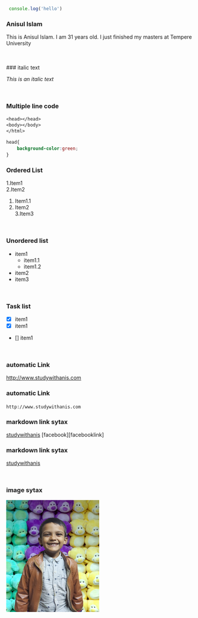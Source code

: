 ```javascript
 console.log('hello')
```

### Anisul Islam
<p>This is Anisul Islam. I am 31 years old. I just finished my masters at Tempere University</p>

<br/>




<br/>
### italic text

_This is an italic text_

<br/>


### Multiple line code 

```<html>
<head></head>
<body></body>
</html>
```

```css
head{
    background-color:green;
}
```
### Ordered List
1.Item1   
2.Item2 
1. Item1.1   
2. Item2   
3.Item3


<br/>

### Unordered list

- item1   
  - item1.1  
  - item1.2    
- item2   
- item3   


<br/>

### Task list

- [x] item1  
- [x] item1 
- [] item1 

<br/>

### automatic Link
http://www.studywithanis.com 

### automatic Link
`http://www.studywithanis.com `

### markdown link sytax
[studywithanis][websitelink]
[facebook][facebooklink]

### markdown link sytax
[studywithanis](http://www.studywithanis.com )

<br/>

### image sytax
<!-- 
![profile](./image/omarFaruk.png) -->

<img src="./image/omarFaruk.png" height="300px" width="250px" title="profile image" />


<!-- all link is here  -->
[websitelink]: http://www.studywithanis.com 